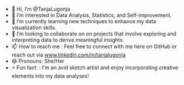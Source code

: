 - 👋 Hi, I’m @TanjaLugonja
- 👀 I’m interested in Data Analysis, Statistics, and Self-improvement.
- 🌱 I’m currently learning new techniques to enhance my data visualization skills.
- 💞️ I’m looking to collaborate on on projects that involve exploring and interpreting data to derive meaningful insights.
- 📫 How to reach me : Feel free to connect with me here on GitHub or reach out via www.linkedin.com/in/tanjalugonja
- 😄 Pronouns: She/Her
- ⚡ Fun fact: : I'm an avid sketch artist and enjoy incorporating creative elements into my data analyses!

<!---
TanjaLugonja/TanjaLugonja is a ✨ special ✨ repository because its `README.md` (this file) appears on your GitHub profile.
You can click the Preview link to take a look at your changes.
--->
